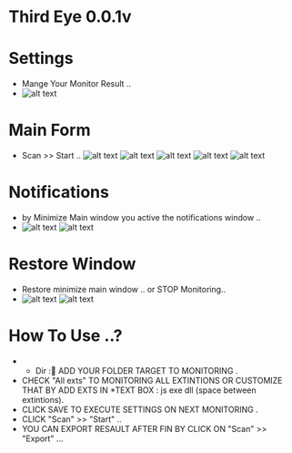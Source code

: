 # Third Eye 0.0.1v

# Settings
* Mange Your Monitor Result .. 
* ![alt text](https://raw.githubusercontent.com/ServerDotApk/3rdEye/master/img/settings.JPG)

# Main Form
* Scan >> Start .. 
![alt text](https://raw.githubusercontent.com/ServerDotApk/3rdEye/master/img/MainForm.JPG)
![alt text](https://raw.githubusercontent.com/ServerDotApk/3rdEye/master/img/MainForm1.JPG)
![alt text](https://raw.githubusercontent.com/ServerDotApk/3rdEye/master/img/MainForm2.JPG)
![alt text](https://raw.githubusercontent.com/ServerDotApk/3rdEye/master/img/MainForm3.JPG)
![alt text](https://raw.githubusercontent.com/ServerDotApk/3rdEye/master/img/MainForm4.JPG)

# Notifications
* by Minimize Main window you active the notifications window .. 
* ![alt text](https://raw.githubusercontent.com/ServerDotApk/3rdEye/master/img/notify.JPG)
  ![alt text](https://raw.githubusercontent.com/ServerDotApk/3rdEye/master/img/notify1.JPG)

# Restore Window 
* Restore minimize main window .. or STOP Monitoring..
* ![alt text](https://raw.githubusercontent.com/ServerDotApk/3rdEye/master/img/noti.JPG)
  ![alt text](https://raw.githubusercontent.com/ServerDotApk/3rdEye/master/img/noti1.JPG)



# How To Use ..?
* + Dir : ِADD YOUR FOLDER TARGET TO MONITORING .
* CHECK "All exts" TO MONITORING ALL EXTINTIONS OR CUSTOMIZE THAT BY ADD EXTS IN 
*TEXT BOX :
js exe dll (space between extintions).
* CLICK SAVE TO EXECUTE SETTINGS ON NEXT MONITORING .
* CLICK "Scan" >> "Start" ..
* YOU CAN EXPORT RESAULT AFTER FIN BY CLICK ON "Scan" >> "Export" ... 
